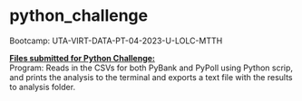 # python_challenge
Bootcamp: UTA-VIRT-DATA-PT-04-2023-U-LOLC-MTTH

<ins><b>Files submitted for Python Challenge:</b></ins><br>
Program: Reads in the CSVs for both PyBank and PyPoll using Python
scrip, and prints the analysis to the terminal and exports a
text file with the results to analysis folder.
